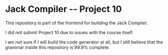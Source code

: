 # Jack Compiler -- Project 10

This repository is part of the frontend for building the Jack Compiler.

I did not submit Project 10 due to issues with the course itself.

I am not sure if I will build the code generator at all, but I still believe that the grammar inside this repository is 99.9% complete.